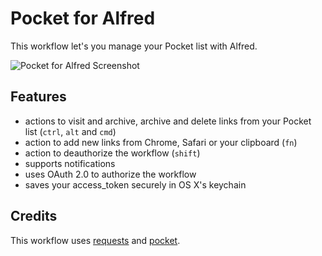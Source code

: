 Pocket for Alfred
==============

This workflow let's you manage your Pocket list with Alfred.

![Pocket for Alfred Screenshot](https://raw.github.com/fniephaus/alfred-pocket/master/screenshot.gif)


## Features

- actions to visit and archive, archive and delete links from your Pocket list (```ctrl```, ```alt``` and ```cmd```)
- action to add new links from Chrome, Safari or your clipboard (```fn```)
- action to deauthorize the workflow (```shift```)
- supports notifications
- uses OAuth 2.0 to authorize the workflow
- saves your access_token securely in OS X's keychain


## Credits

This workflow uses [requests](https://github.com/kennethreitz/requests) and [pocket](https://github.com/tapanpandita/pocket).
